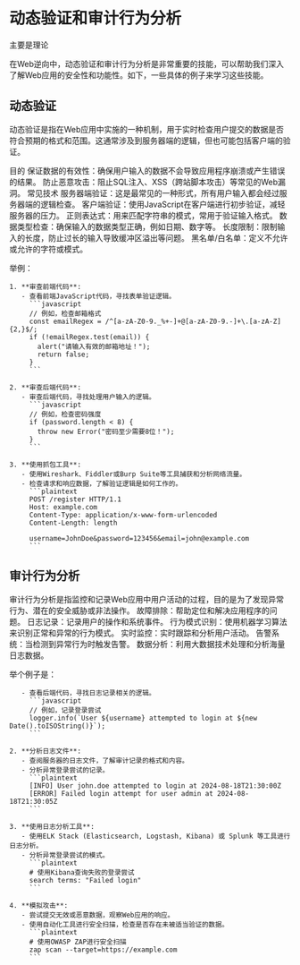 # 动态验证和审计行为分析
主要是理论

在Web逆向中，动态验证和审计行为分析是非常重要的技能，可以帮助我们深入了解Web应用的安全性和功能性。如下，一些具体的例子来学习这些技能。

## 动态验证
动态验证是指在Web应用中实施的一种机制，用于实时检查用户提交的数据是否符合预期的格式和范围。这通常涉及到服务器端的逻辑，但也可能包括客户端的验证。

目的
保证数据的有效性：确保用户输入的数据不会导致应用程序崩溃或产生错误的结果。
防止恶意攻击：阻止SQL注入、XSS（跨站脚本攻击）等常见的Web漏洞。
常见技术
服务器端验证：这是最常见的一种形式，所有用户输入都会经过服务器端的逻辑检查。
客户端验证：使用JavaScript在客户端进行初步验证，减轻服务器的压力。
正则表达式：用来匹配字符串的模式，常用于验证输入格式。
数据类型检查：确保输入的数据类型正确，例如日期、数字等。
长度限制：限制输入的长度，防止过长的输入导致缓冲区溢出等问题。
黑名单/白名单：定义不允许或允许的字符或模式。

举例：

```
1. **审查前端代码**:
   - 查看前端JavaScript代码，寻找表单验证逻辑。
     ```javascript
     // 例如，检查邮箱格式
     const emailRegex = /^[a-zA-Z0-9._%+-]+@[a-zA-Z0-9.-]+\.[a-zA-Z]{2,}$/;
     if (!emailRegex.test(email)) {
       alert("请输入有效的邮箱地址！");
       return false;
     }
     ```

2. **审查后端代码**:
   - 审查后端代码，寻找处理用户输入的逻辑。
     ```javascript
     // 例如，检查密码强度
     if (password.length < 8) {
       throw new Error("密码至少需要8位！");
     }
     ```

3. **使用抓包工具**:
   - 使用Wireshark、Fiddler或Burp Suite等工具捕获和分析网络流量。
   - 检查请求和响应数据，了解验证逻辑是如何工作的。
     ```plaintext
     POST /register HTTP/1.1
     Host: example.com
     Content-Type: application/x-www-form-urlencoded
     Content-Length: length

     username=JohnDoe&password=123456&email=john@example.com
     ```
```

## 审计行为分析

审计行为分析是指监控和记录Web应用中用户活动的过程，目的是为了发现异常行为、潜在的安全威胁或非法操作。
故障排除：帮助定位和解决应用程序的问题。
日志记录：记录用户的操作和系统事件。
行为模式识别：使用机器学习算法来识别正常和异常的行为模式。
实时监控：实时跟踪和分析用户活动。
告警系统：当检测到异常行为时触发告警。
数据分析：利用大数据技术处理和分析海量日志数据。

举个例子是：

```1. **审查代码**:
   - 查看后端代码，寻找日志记录相关的逻辑。
     ```javascript
     // 例如，记录登录尝试
     logger.info(`User ${username} attempted to login at ${new Date().toISOString()}`);
     ```

2. **分析日志文件**:
   - 查阅服务器的日志文件，了解审计记录的格式和内容。
   - 分析异常登录尝试的记录。
     ```plaintext
     [INFO] User john.doe attempted to login at 2024-08-18T21:30:00Z
     [ERROR] Failed login attempt for user admin at 2024-08-18T21:30:05Z
     ```

3. **使用日志分析工具**:
   - 使用ELK Stack (Elasticsearch, Logstash, Kibana) 或 Splunk 等工具进行日志分析。
   - 分析异常登录尝试的模式。
     ```plaintext
     # 使用Kibana查询失败的登录尝试
     search terms: "Failed login"
     ```

4. **模拟攻击**:
   - 尝试提交无效或恶意数据，观察Web应用的响应。
   - 使用自动化工具进行安全扫描，检查是否存在未被适当验证的数据。
     ```plaintext
     # 使用OWASP ZAP进行安全扫描
     zap scan --target=https://example.com
     ```

```